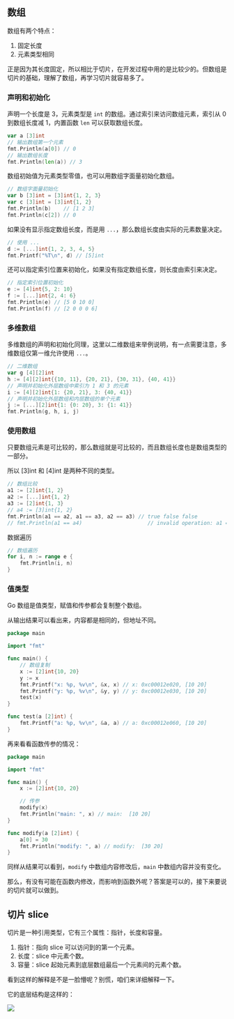 ## 数组

数组有两个特点：
1. 固定长度
2. 元素类型相同

正是因为其长度固定，所以相比于切片，在开发过程中用的是比较少的。但数组是切片的基础，理解了数组，再学习切片就容易多了。

### 声明和初始化

声明一个长度是 3，元素类型是 ```int``` 的数组。通过索引来访问数组元素，索引从 0 到数组长度减 1，内置函数 ```len``` 可以获取数组长度。

``` go
var a [3]int
// 输出数组第一个元素
fmt.Println(a[0]) // 0
// 输出数组长度
fmt.Println(len(a)) // 3
```

数组初始值为元素类型零值，也可以用数组字面量初始化数组。

``` go
// 数组字面量初始化
var b [3]int = [3]int{1, 2, 3}
var c [3]int = [3]int{1, 2}
fmt.Println(b)    // [1 2 3]
fmt.Println(c[2]) // 0
```

如果没有显示指定数组长度，而是用 ```...```，那么数组长度由实际的元素数量决定。

``` go
// 使用 ...
d := [...]int{1, 2, 3, 4, 5}
fmt.Printf("%T\n", d) // [5]int
```

还可以指定索引位置来初始化，如果没有指定数组长度，则长度由索引来决定。

``` go
// 指定索引位置初始化
e := [4]int{5, 2: 10}
f := [...]int{2, 4: 6}
fmt.Println(e) // [5 0 10 0]
fmt.Println(f) // [2 0 0 0 6]
```

### 多维数组

多维数组的声明和初始化同理，这里以二维数组来举例说明，有一点需要注意，多维数组仅第一维允许使用 ```...```。

``` go
// 二维数组
var g [4][2]int
h := [4][2]int{{10, 11}, {20, 21}, {30, 31}, {40, 41}}
// 声明并初始化外层数组中索引为 1 和 3 的元素
i := [4][2]int{1: {20, 21}, 3: {40, 41}}
// 声明并初始化外层数组和内层数组的单个元素
j := [...][2]int{1: {0: 20}, 3: {1: 41}}
fmt.Println(g, h, i, j)
```

### 使用数组

只要数组元素是可比较的，那么数组就是可比较的，而且数组长度也是数组类型的一部分。

所以 [3]int 和 [4]int 是两种不同的类型。

``` go
// 数组比较
a1 := [2]int{1, 2}
a2 := [...]int{1, 2}
a3 := [2]int{1, 3}
// a4 := [3]int{1, 2}
fmt.Println(a1 == a2, a1 == a3, a2 == a3) // true false false
// fmt.Println(a1 == a4)                     // invalid operation: a1 == a4 (mismatched types [2]int and [3]int)
```

数据遍历

``` go
// 数组遍历
for i, n := range e {
	fmt.Println(i, n)
}
```

### 值类型

Go 数组是值类型，赋值和传参都会复制整个数组。

从输出结果可以看出来，内容都是相同的，但地址不同。

``` go
package main

import "fmt"

func main() {
	// 数组复制
	x := [2]int{10, 20}
	y := x
	fmt.Printf("x: %p, %v\n", &x, x) // x: 0xc00012e020, [10 20]
	fmt.Printf("y: %p, %v\n", &y, y) // y: 0xc00012e030, [10 20]
	test(x)
}

func test(a [2]int) {
	fmt.Printf("a: %p, %v\n", &a, a) // a: 0xc00012e060, [10 20]
}
```

再来看看函数传参的情况：

``` go
package main

import "fmt"

func main() {
	x := [2]int{10, 20}

	// 传参
	modify(x)
	fmt.Println("main: ", x) // main:  [10 20]
}

func modify(a [2]int) {
	a[0] = 30
	fmt.Println("modify: ", a) // modify:  [30 20]
}
```

同样从结果可以看到，```modify``` 中数组内容修改后，```main``` 中数组内容并没有变化。

那么，有没有可能在函数内修改，而影响到函数外呢？答案是可以的，接下来要说的切片就可以做到。

## 切片 slice

切片是一种引用类型，它有三个属性：指针，长度和容量。

1. 指针：指向 slice 可以访问到的第一个元素。
2. 长度：slice 中元素个数。
3. 容量：slice 起始元素到底层数组最后一个元素间的元素个数。

看到这样的解释是不是一脸懵呢？别慌，咱们来详细解释一下。

它的底层结构是这样的：

![](https://gitee.com/cjh777/blog_pic/blob/master/slice_pic/slice1.png)


































